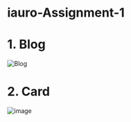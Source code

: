 # iauro-Assignment-1

# 1. Blog
![Blog](https://user-images.githubusercontent.com/75259034/208667171-1de41965-1655-44eb-9176-d31d36a5c56d.png)

# 2. Card
![image](https://user-images.githubusercontent.com/75259034/208678987-ef2d20fd-1fa9-44d6-b041-d3d39ea8c954.png)


